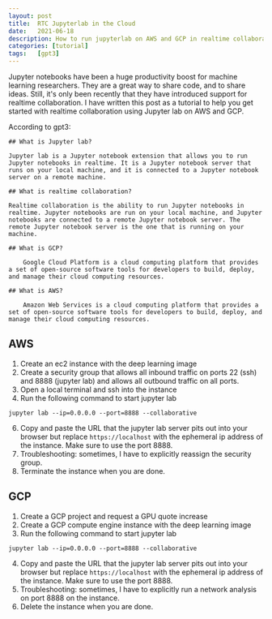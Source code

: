 ```yaml
---
layout: post
title:  RTC Jupyterlab in the Cloud
date:   2021-06-18
description: How to run jupyterlab on AWS and GCP in realtime collaborative mode.
categories: [tutorial]
tags:   [gpt3]
---
```



Jupyter notebooks have been a huge productivity boost for machine learning researchers. They are a great way to share code, and to share ideas. Still, it's only been recently that they have introduced support for realtime collaboration. I have written this post as a tutorial to help you get started with realtime collaboration using Jupyter lab on AWS and GCP.

According to gpt3:

    ## What is Jupyter lab?
    
    Jupyter lab is a Jupyter notebook extension that allows you to run Jupyter notebooks in realtime. It is a Jupyter notebook server that runs on your local machine, and it is connected to a Jupyter notebook server on a remote machine.

    ## What is realtime collaboration?

    Realtime collaboration is the ability to run Jupyter notebooks in realtime. Jupyter notebooks are run on your local machine, and Jupyter notebooks are connected to a remote Jupyter notebook server. The remote Jupyter notebook server is the one that is running on your machine.
    
    ## What is GCP?
    
        Google Cloud Platform is a cloud computing platform that provides a set of open-source software tools for developers to build, deploy, and manage their cloud computing resources.

    ## What is AWS?
        
        Amazon Web Services is a cloud computing platform that provides a set of open-source software tools for developers to build, deploy, and manage their cloud computing resources.

## AWS

1. Create an ec2 instance with the deep learning image 
2. Create a security group that allows all inbound traffic on ports 22 (ssh) and 8888 (jupyter lab) and allows all outbound traffic on all ports.
3. Open a local terminal and ssh into the instance
4. Run the following command to start jupyter lab
```
jupyter lab --ip=0.0.0.0 --port=8888 --collaborative
```
6. Copy and paste the URL that the jupyter lab server pits out into your browser but replace `https://localhost` with the ephemeral ip address of the instance. Make sure to use the port 8888.
7. Troubleshooting: sometimes, I have to explicitly reassign the security group.
8. Terminate the instance when you are done.

## GCP
    
1. Create a GCP project and request a GPU quote increase
2. Create a GCP compute engine instance with the deep learning image
3. Run the following command to start jupyter lab
```
jupyter lab --ip=0.0.0.0 --port=8888 --collaborative
```
4. Copy and paste the URL that the jupyter lab server pits out into your browser but replace `https://localhost` with the ephemeral ip address of the instance. Make sure to use the port 8888.
5. Troubleshooting: sometimes, I have to explicitly run a network analysis on port 8888 on the instance.
6. Delete the instance when you are done.